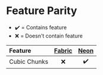 # Feature Parity

* ✔️ = Contains feature
* ❌ = Doesn't contain feature

| Feature | [Fabric](fabric.md) | [Neon](neon.md) |
| :--- | :---: | :---: |
| Cubic Chunks | ❌ | ✔️ |



